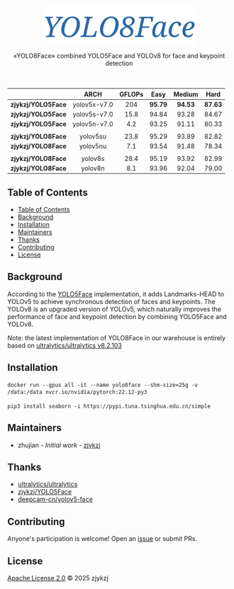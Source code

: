 <!-- <div align="right">
  Language:
    🇺🇸
  <a title="Chinese" href="./README.zh-CN.md">🇨🇳</a>
</div> -->

<div align="center"><a title="" href="https://github.com/zjykzj/YOLO8Face"><img align="center" src="yolo8face/assets/logo/YOLO8Face.png" alt=""></a></div>

<p align="center">
  «YOLO8Face» combined YOLO5Face and YOLOv8 for face and keypoint detection
<br>
<br>
  <a href="https://github.com/RichardLitt/standard-readme"><img src="https://img.shields.io/badge/standard--readme-OK-green.svg?style=flat-square" alt=""></a>
  <a href="https://conventionalcommits.org"><img src="https://img.shields.io/badge/Conventional%20Commits-1.0.0-yellow.svg" alt=""></a>
  <a href="http://commitizen.github.io/cz-cli/"><img src="https://img.shields.io/badge/commitizen-friendly-brightgreen.svg" alt=""></a>
</p>

|                      |     ARCH     | GFLOPs |   Easy    |  Medium   |   Hard    |
|:--------------------:|:------------:|:------:|:---------:|:---------:|:---------:|
| **zjykzj/YOLO5Face** | yolov5x-v7.0 |  204   | **95.79** | **94.53** | **87.63** |
| **zjykzj/YOLO5Face** | yolov5s-v7.0 |  15.8  |   94.84   |   93.28   |   84.67   |
| **zjykzj/YOLO5Face** | yolov5n-v7.0 |  4.2   |   93.25   |   91.11   |   80.33   |
|                      |              |        |           |           |           |
| **zjykzj/YOLO8Face** |   yolov5su   |  23.8  |   95.29   |   93.89   |   82.82   |
| **zjykzj/YOLO8Face** |   yolov5nu   |  7.1   |   93.54   |   91.48   |   78.34   |
|                      |              |        |           |           |           |
| **zjykzj/YOLO8Face** |   yolov8s    |  28.4  |   95.19   |   93.92   |   82.99   |
| **zjykzj/YOLO8Face** |   yolov8n    |  8.1   |   93.96   |   92.04   |   79.00   |

## Table of Contents

- [Table of Contents](#table-of-contents)
- [Background](#background)
- [Installation](#installation)
- [Maintainers](#maintainers)
- [Thanks](#thanks)
- [Contributing](#contributing)
- [License](#license)

## Background

According to the [YOLO5Face](https://github.com/zjykzj/YOLO5Face) implementation, it adds Landmarks-HEAD to YOLOv5 to achieve synchronous detection of faces and keypoints. The YOLOv8 is an upgraded version of YOLOv5, which naturally improves the performance of face and keypoint detection by combining YOLO5Face and YOLOv8.

Note: the latest implementation of YOLO8Face in our warehouse is entirely based on [ultralytics/ultralytics v8.2.103](https://github.com/ultralytics/ultralytics/releases/tag/v8.2.103)

## Installation

```shell
docker run --gpus all -it --name yolo8face --shm-size=25g -v /data:/data nvcr.io/nvidia/pytorch:22.12-py3

pip3 install seaborn -i https://pypi.tuna.tsinghua.edu.cn/simple
```

<!-- ## Usage

### Data

Download the WIDERFACE dataset from http://shuoyang1213.me/WIDERFACE/, Then convert WIDERFACE dataset format.

```shell
python3 widerface2yolo.py ../datasets/widerface/WIDER_train/images ../datasets/widerface/wider_face_split/wider_face_train_bbx_gt.txt ../datasets/widerface/
python3 widerface2yolo.py ../datasets/widerface/WIDER_val/images ../datasets/widerface/wider_face_split/wider_face_val_bbx_gt.txt ../datasets/widerface/
```

### Train

```shell
# YOLOv5s
$ python3 yolo8face_train.py --model yolov5su.pt --data ./yolo8face/cfg/datasets/widerface.yaml --device 0
# YOLOv8s
$ python3 yolo8face_train.py --model yolov8s.pt --data ./yolo8face/cfg/datasets/widerface.yaml --device 0
$ python3 yolo8face_train.py --model yolov8s.pt --data ./yolo8face/cfg/datasets/widerface.yaml --device 0 --epochs 300 --imgsz 800 --batch 8
```

### Eval

```shell
root@a988b27f02e9:/data/zj/YOLO8Face# python3 yolo8face_eval.py --model ./runs/detect/train/weights/best.pt --data ./yolo8face/cfg/datasets/widerface.yaml --device 0
args: Namespace(data='./yolo8face/cfg/datasets/widerface.yaml', device=[0], model='./runs/detect/train/weights/best.pt', source='./yolo8face/assets') - unknown: []
Ultralytics YOLOv8.2.103 🚀 Python-3.8.10 torch-1.14.0a0+410ce96 CUDA:0 (NVIDIA GeForce RTX 3090, 24268MiB)
YOLOv5n summary (fused): 193 layers, 2,503,139 parameters, 0 gradients
val: Scanning /data/zj/datasets/widerface/labels/val.cache... 3226 images, 0 backgrounds, 1 corrupt: 100%|██████████| 3226/3226 [00:00<?, ?it/s]
val: WARNING ⚠️ /data/zj/datasets/widerface/images/val/21_Festival_Festival_21_604.jpg: 1 duplicate labels removed
val: WARNING ⚠️ /data/zj/datasets/widerface/images/val/39_Ice_Skating_iceskiing_39_583.jpg: ignoring corrupt image/label: non-normalized or out of bounds coordinates [      1.002]
                 Class     Images  Instances      Box(P          R      mAP50  mAP50-95): 100%|██████████| 202/202 [00:21<00:00,  9.27it/s]
                   all       3225      39675      0.841      0.579      0.661      0.362
Speed: 0.2ms preprocess, 1.0ms inference, 0.0ms loss, 0.6ms postprocess per image
Results saved to /data/zj/YOLO8Face/runs/detect/val


# python widerface_detect.py --weights ./runs/train/exp4-yolov5s-e250-img800.pt --source ../datasets/widerface/images/val/ --folder_pict ../datasets/widerface/wider_face_split/wider_face_val_bbx_gt.txt --conf-thres 0.001 --iou-thres 0.6 --save-txt --save-conf --device 0
...
YOLOv5s summary: 157 layers, 7012822 parameters, 0 gradients, 15.8 GFLOPs
...
Speed: 0.3ms pre-process, 9.0ms inference, 0.9ms NMS per image at shape (1, 3, 640, 640)
Results saved to runs/detect/exp5
0 labels saved to runs/detect/exp5/labels
# cd widerface_evaluate/
# python3 evaluation.py -p ../runs/detect/exp5/labels/ -g ./ground_truth/
Reading Predictions : 100%|█████████████████████████████████████████████████████████████████████████████████████████████████████████| 61/61 [00:00<00:00, 94.45it/s]
Processing easy: 100%|██████████████████████████████████████████████████████████████████████████████████████████████████████████████| 61/61 [00:19<00:00,  3.13it/s]
Processing medium: 100%|████████████████████████████████████████████████████████████████████████████████████████████████████████████| 61/61 [00:19<00:00,  3.12it/s]
Processing hard: 100%|██████████████████████████████████████████████████████████████████████████████████████████████████████████████| 61/61 [00:19<00:00,  3.13it/s]
==================== Results ====================
Easy   Val AP: 0.9520941964576021
Medium Val AP: 0.9341770033021547
Hard   Val AP: 0.8403303849682994
=================================================
```

### Predict

```shell
python detect.py --weights ./runs/exp4-yolov5s-e250-img800.pt --source assets/selfie.jpg --imgsz 2048 --conf-thres 0.25 --iou-thres 0.45 --max-det 3000 --hide-labels --hide-conf

python3 yolo8face_predict.py --model ./runs/yolov8s_widerface.pt --source ./yolo8face/assets/ --device 0
```

![](./assets/results/selfie.jpg) -->

## Maintainers

* zhujian - *Initial work* - [zjykzj](https://github.com/zjykzj)

## Thanks

* [ultralytics/ultralytics](https://github.com/ultralytics/ultralytics)
* [zjykzj/YOLO5Face](https://github.com/zjykzj/YOLO5Face)
* [deepcam-cn/yolov5-face](https://github.com/deepcam-cn/yolov5-face)

## Contributing

Anyone's participation is welcome! Open an [issue](https://github.com/zjykzj/YOLO8Face/issues) or submit PRs.

## License

[Apache License 2.0](LICENSE) © 2025 zjykzj